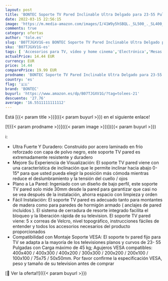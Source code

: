 ```yaml
---
layout: post
title: 'BONTEC Soporte TV Pared Inclinable Ultra Delgado para 23-55 Pulgadas Television de LED/LCD/Plasma  Carga Máx. 45kg  Máx VESA 400x400 mm'
date: 2022-03-15 22:56:15
image: 'https://m.media-amazon.com/images/I/41W9y5hSBQL._SL500_._SL400_.jpg'
comments: true
category: ofertas
author: 'tole.es'
slug: 'B07TJGXV1G-es BONTEC Soporte TV Pared Inclinable Ultra Delgado para...'
sku: 'B07TJGXV1G-es'
tags: [ 'Accesorios para TV, vídeo y home cinema','Electrónica','Mesas y soportes para TV','Soportes de pared y techo para TV','TV, vídeo y home cinema','bontec','television', ]
actualPrice: 14.44 EUR
currency: EUR
price: 14.44
comparePrice: 19.99 EUR
prodname: 'BONTEC Soporte TV Pared Inclinable Ultra Delgado para 23-55 Pulgadas Television de LED/LCD/Plasma  Carga Máx. 45kg  Máx VESA 400x400 mm'
country: 'es'
flag: '🇪🇸'
brand: 'BONTEC'
buyurl: 'https://www.amazon.es/dp/B07TJGXV1G/?tag=tolees-21'
descuento: '27.76'
average: '16.5511111111112'
---
```


Está [{{< param title >}}]({{< param buyurl >}}) en el siguiente enlace!

[![{{< param prodname >}}]({{< param image >}})]({{< param buyurl >}})

ℹ️:

- Ultra Fuerte Y Duradero: Construido por acero laminado en frío reforzado con capa de polvo negro, este soporte TV pared es extremadamente resistente y duradero
- Mejore Su Experiencia de Visualización: El soporte TV pared viene con una característica de inclinación que le permite inclinar hacia abajo 0-15° para que usted pueda elegir la posición más cómoda mientras reduce el deslumbramiento y la tensión del cuello / ojos
- Plano a La Pared: Ingeniado con un diseño de bajo perfil, este soporte TV pared solo mide 30mm desde la pared para garantizar que casi no se vea después de la instalación, ahorra espacio con limpieza y orden
- Fácil Instalación: El soporte TV pared es adecuado tanto para montantes de madera como para paredes de hormigón armado ( anclajes de pared incluidos ). El sistema de cerradura de resorte integrado facilita el bloqueo y la liberación rápida de su television. El soporte TV pared viene: 5 x correas de Velcro, nivel topográfico, instrucciones fáciles de entender y todos los accesorios necesarios del producto proporcionados
- Compatibilidad con Montaje Soporte VESA: El soporte tv pared fijo para TV se adapta a la mayoría de los televisiones planos y curvos de 23- 55 Pulgadas con Carga máximo de 45 kg; Agujeros VESA compatibles: 400x400 / 400x300 / 400x200 / 300x300 / 200x200 / 200x100 / 100x100 / 75x75 / 50x50mm. Por favor confirme la especificación VESA, peso y tamaño de su television antes de comprar

[🛒 Ver la oferta!!]({{< param buyurl >}})
